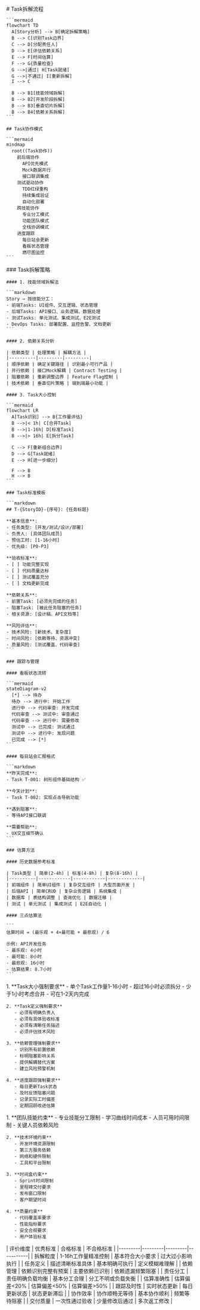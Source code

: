 <execution domain="project-management">
  <process>
    # Task拆解流程
    
    ```mermaid
    flowchart TD
      A[Story分析] --> B[确定拆解策略]
      B --> C[识别Task边界]
      C --> D[分配责任人]
      D --> E[评估依赖关系]
      E --> F[时间估算]
      F --> G{质量检查}
      G -->|通过| H[Task就绪]
      G -->|不通过| I[重新拆解]
      I --> C
      
      B --> B1[技能领域拆解]
      B --> B2[开发阶段拆解]
      B --> B3[垂直切片拆解]
      B --> B4[依赖关系拆解]
    ```
    
    ## Task协作模式
    
    ```mermaid
    mindmap
      root((Task协作))
        前后端协作
          API优先模式
          Mock数据并行
          接口联调集成
        测试驱动协作
          TDD红绿重构
          持续集成验证
          自动化部署
        跨技能协作
          专业分工模式
          功能团队模式
          全栈协调模式
        进度跟踪
          每日站会更新
          看板状态管理
          燃尽图监控
    ```
  </process>
  
  <guideline>
    ### Task拆解策略
    
    #### 1. 技能领域拆解法
    
    ```markdown
    Story → 按技能分工：
    - 前端Tasks: UI组件、交互逻辑、状态管理
    - 后端Tasks: API接口、业务逻辑、数据处理
    - 测试Tasks: 单元测试、集成测试、E2E测试
    - DevOps Tasks: 部署配置、监控告警、文档更新
    ```
    
    #### 2. 依赖关系分析
    
    | 依赖类型 | 处理策略 | 解耦方法 |
    |----------|---------|---------|
    | 顺序依赖 | 确定关键路径 | 识别最小可行产品 |
    | 并行依赖 | 接口Mock解耦 | Contract Testing |
    | 阻塞依赖 | 重新调整边界 | Feature Flag控制 |
    | 技术依赖 | 垂直切片策略 | 端到端最小功能 |
    
    #### 3. Task大小控制
    
    ```mermaid
    flowchart LR
      A[Task识别] --> B{工作量评估}
      B -->|< 1h| C[合并Task]
      B -->|1-16h| D[标准Task]
      B -->|> 16h| E[拆分Task]
      
      C --> F[重新组合边界]
      D --> G[Task就绪]
      E --> H[进一步细分]
      
      F --> B
      H --> B
    ```
    
    ### Task标准模板
    
    ```markdown
    ## T-{StoryID}-{序号}: {任务标题}
    
    **基本信息**:
    - 任务类型: [开发/测试/设计/部署]
    - 负责人: [具体团队成员]
    - 预估工时: [1-16小时]
    - 优先级: [P0-P3]
    
    **验收标准**:
    - [ ] 功能完整实现
    - [ ] 代码质量达标
    - [ ] 测试覆盖充分
    - [ ] 文档更新完成
    
    **依赖关系**:
    - 前置Task: [必须先完成的任务]
    - 阻塞Task: [被此任务阻塞的任务]
    - 相关资源: [设计稿、API文档等]
    
    **风险评估**:
    - 技术风险: [新技术、复杂度]
    - 时间风险: [依赖等待、资源冲突]
    - 质量风险: [测试覆盖、代码审查]
    ```
    
    ### 跟踪与管理
    
    #### 看板状态流转
    
    ```mermaid
    stateDiagram-v2
      [*] --> 待办
      待办 --> 进行中: 开始工作
      进行中 --> 代码审查: 开发完成
      代码审查 --> 测试中: 审查通过
      代码审查 --> 进行中: 需要修改
      测试中 --> 已完成: 测试通过
      测试中 --> 进行中: 发现问题
      已完成 --> [*]
    ```
    
    #### 每日站会汇报格式
    
    ```markdown
    **昨天完成**:
    - Task T-001: 树形组件基础结构 ✅
    
    **今天计划**:
    - Task T-002: 实现点击导航功能
    
    **遇到阻塞**:
    - 等待API接口联调
    
    **需要帮助**:
    - UX交互细节确认
    ```
    
    ### 估算方法
    
    #### 历史数据参考标准
    
    | Task类型 | 简单(2-4h) | 标准(4-8h) | 复杂(8-16h) |
    |----------|------------|------------|-------------|
    | 前端组件 | 简单UI组件 | 复杂交互组件 | 大型页面开发 |
    | 后端API | 简单CRUD | 复杂业务逻辑 | 系统集成 |
    | 数据库 | 表结构调整 | 查询优化 | 数据迁移 |
    | 测试 | 单元测试 | 集成测试 | E2E自动化 |
    
    #### 三点估算法
    
    ```
    估算时间 = (最乐观 + 4×最可能 + 最悲观) / 6
    
    示例: API开发任务
    - 最乐观: 4小时
    - 最可能: 8小时  
    - 最悲观: 16小时
    - 估算结果: 8.7小时
    ```
  </guideline>
  
  <rule>
    1. **Task大小强制要求**
       - 单个Task工作量1-16小时
       - 超过16小时必须拆分
       - 少于1小时考虑合并
       - 可在1-2天内完成
    
    2. **Task定义强制要求**
       - 必须有明确负责人
       - 必须有具体验收标准
       - 必须有清晰任务描述
       - 必须评估技术风险
    
    3. **依赖管理强制要求**
       - 识别所有前置依赖
       - 标明阻塞影响关系
       - 提供解耦替代方案
       - 建立风险预警机制
    
    4. **进度跟踪强制要求**
       - 每日更新Task状态
       - 及时反馈阻塞问题
       - 记录实际工时偏差
       - 定期回顾改进估算
  </rule>
  
  <constraint>
    1. **团队技能约束**
       - 专业技能分工限制
       - 学习曲线时间成本
       - 人员可用时间限制
       - 关键人员依赖风险
    
    2. **技术环境约束**
       - 开发环境资源限制
       - 第三方服务依赖
       - 网络和硬件限制
       - 工具和平台限制
    
    3. **时间盒约束**
       - Sprint时间限制
       - 里程碑交付要求
       - 发布窗口限制
       - 客户期望时间
    
    4. **质量约束**
       - 代码覆盖率要求
       - 性能指标要求
       - 安全合规要求
       - 用户体验标准
  </constraint>
  
  <criteria>
    | 评价维度 | 优秀标准 | 合格标准 | 不合格标准 |
    |---------|---------|---------|-----------|
    | 拆解粒度 | 1-16h工作量精准控制 | 基本符合大小要求 | 过大过小影响执行 |
    | 任务定义 | 描述清晰标准具体 | 基本明确可执行 | 定义模糊难理解 |
    | 依赖管理 | 依赖识别完整有预案 | 主要依赖已识别 | 依赖遗漏频繁阻塞 |
    | 责任分工 | 责任明确负载均衡 | 基本分工合理 | 分工不明或负载失衡 |
    | 估算准确性 | 估算偏差<20% | 估算偏差<50% | 估算偏差>50% |
    | 跟踪及时性 | 实时状态更新 | 每日更新状态 | 状态更新滞后 |
    | 协作效率 | 协作顺畅无等待 | 基本协作顺利 | 频繁等待阻塞 |
    | 交付质量 | 一次性通过验收 | 少量修改后通过 | 多次返工修改 |
  </criteria>
</execution> 